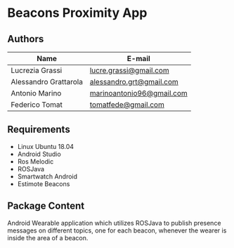 # Beacons Proximity App

## Authors
| Name | E-mail |
|------|--------|
| Lucrezia Grassi | lucre.grassi@gmail.com |
| Alessandro Grattarola | alessandro.grt@gmail.com |
| Antonio Marino | marinoantonio96@gmail.com |
| Federico Tomat | tomatfede@gmail.com |

## Requirements
* Linux Ubuntu 18.04
* Android Studio
* Ros Melodic
* ROSJava
* Smartwatch Android
* Estimote Beacons

## Package Content
Android Wearable application which utilizes ROSJava to publish presence messages on different topics, one for each beacon, whenever the wearer is inside the area of a beacon.
